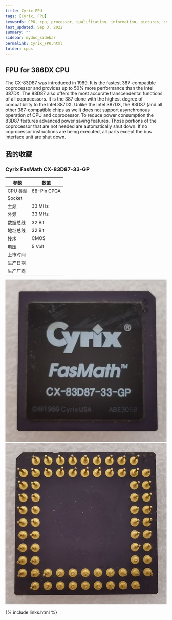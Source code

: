 ```yaml
---
title: Cyrix FPU
tags: [Cyrix, FPU]
keywords: CPU, cpu, processor, qualification, information, pictures, core, frequency, chip packaging, packaging, cpu info, x86, collection, amd, cyrix, harris, ibm, idt, iit, intel, motorola, nec, sgs, sgs-thomson, siemens, ST, signetics, mhs, ti, texas instruments, ulsi, umc, weitek, zilog, 808x, 8085, 8088, 8086, 80188, 80186, 80286, 286, 80386, 386, i386, Am386, 386sx, 386dx, 486, i486, 586, 486sx, 486dx, overdrive, 487, pentium, 586, 5x86, 386dlc, 386slc, 486dx2, mmx, ppro, pentium-pro, pro, athlon, duron, z80, dirk oppelt, dirk, oppelt, engineering, sample, samples
last_updated: Sep 3, 2022
summary: ""
sidebar: mydoc_sidebar
permalink: Cyrix_FPU.html
folder: cpus
---
```


## FPU for 386DX CPU

The CX-83D87 was introduced in 1989. It is the fastest 387-compatible coprocessor and provides up to 50% more performance than the Intel 387DX. The 83D87 also offers the most accurate transcendental functions of all coprocessors. It is the 387 clone with the highest degree of compatibility to the Intel 387DX. Unlike the Intel 387DX, the 83D87 (and all other 387-compatible chips as well) does not support asynchronous operation of CPU and coprocessor. To reduce power consumption the 83D87 features advanced power saving features. Those portions of the coprocessor that are not needed are automatically shut down. If no coprocessor instructions are being executed, all parts except the bus interface unit are shut down.

## 我的收藏

### Cyrix FasMath CX-83D87-33-GP

| 参数 | 数值 |
| ------ | ------ |
| CPU 类型 | 68-Pin CPGA |
| Socket |  |
| 主频 | 33 MHz |
| 外频 | 33 MHz |
| 数据总线 | 32 Bit |
| 地址总线 | 32 Bit |
| 技术 | CMOS |
| 电压 | 5 Volt |
| 上市时间 |  |
| 生产日期 |  |
| 生产厂商 |  |

![Cyrix FasMath CX-83D87-33-GP 正面](/images/cpus/Cyrix/Cyrix_FasMath_CX-83D87-33-GP_1.jpg)
![Cyrix FasMath CX-83D87-33-GP 反面](/images/cpus/Cyrix/Cyrix_FasMath_CX-83D87-33-GP_2.jpg)

{% include links.html %}
